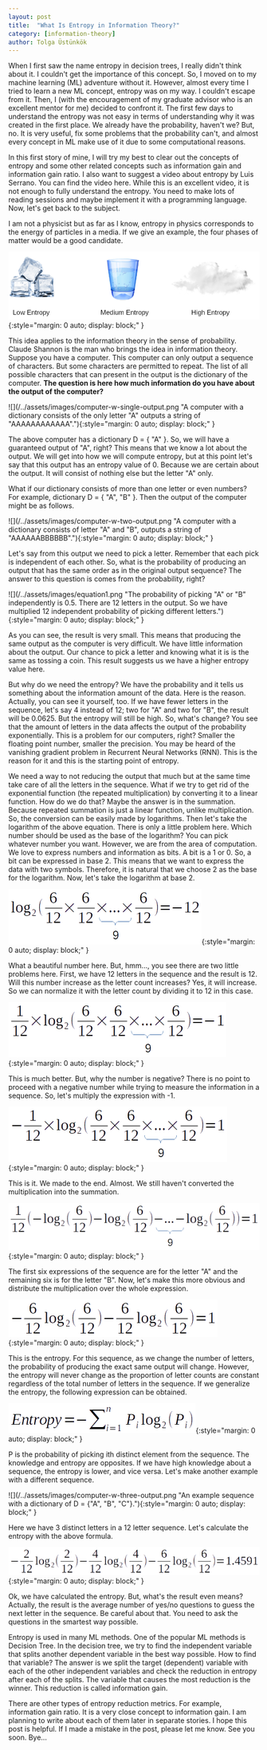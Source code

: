 ```yaml
---
layout: post
title:  "What Is Entropy in Information Theory?"
category: [information-theory]
author: Tolga Üstünkök
---
```


When I first saw the name entropy in decision trees, I really didn't think about it. I couldn't get the importance of this concept. So, I moved on to my machine learning (ML) adventure without it. However, almost every time I tried to learn a new ML concept, entropy was on my way. I couldn't escape from it. Then, I (with the encouragement of my graduate advisor who is an excellent mentor for me) decided to confront it. The first few days to understand the entropy was not easy in terms of understanding why it was created in the first place. We already have the probability, haven't we? But, no. It is very useful, fix some problems that the probability can't, and almost every concept in ML make use of it due to some computational reasons.

In this first story of mine, I will try my best to clear out the concepts of entropy and some other related concepts such as information gain and information gain ratio. I also want to suggest a video about entropy by Luis Serrano. You can find the video here. While this is an excellent video, it is not enough to fully understand the entropy. You need to make lots of reading sessions and maybe implement it with a programming language. Now, let's get back to the subject.

I am not a physicist but as far as I know, entropy in physics corresponds to the energy of particles in a media. If we give an example, the four phases of matter would be a good candidate.

![](/../assets/images/entropy-physics.png "The leftmost image (ice) has the lowest entropy since the particles are not moving as fast as the other two. The middle (water) has more energy than ice. So the entropy is higher than ice. The rightmost (water vapor) has the highest entropy since the particles move fastest."){:style="margin: 0 auto; display: block;" }

This idea applies to the information theory in the sense of probability. Claude Shannon is the man who brings the idea in information theory. Suppose you have a computer. This computer can only output a sequence of characters. But some characters are permitted to repeat. The list of all possible characters that can present in the output is the dictionary of the computer. **The question is here how much information do you have about the output of the computer?**

![](/../assets/images/computer-w-single-output.png "A computer with a dictionary consists of the only letter "A" outputs a string of "AAAAAAAAAAAA"."){:style="margin: 0 auto; display: block;" }

The above computer has a dictionary D = { "A" }. So, we will have a guaranteed output of "A", right? This means that we know a lot about the output. We will get into how we will compute entropy, but at this point let's say that this output has an entropy value of 0. Because we are certain about the output. It will consist of nothing else but the letter "A" only.

What if our dictionary consists of more than one letter or even numbers? For example, dictionary D = { "A", "B" }. Then the output of the computer might be as follows.

![](/../assets/images/computer-w-two-output.png "A computer with a dictionary consists of letter "A" and "B", outputs a string of "AAAAAABBBBBB"."){:style="margin: 0 auto; display: block;" }

Let's say from this output we need to pick a letter. Remember that each pick is independent of each other. So, what is the probability of producing an output that has the same order as in the original output sequence? The answer to this question is comes from the probability, right?

![](/../assets/images/equation1.png "The probability of picking "A" or "B" independently is 0.5. There are 12 letters in the output. So we have multiplied 12 independent probability of picking different letters."){:style="margin: 0 auto; display: block;" }

As you can see, the result is very small. This means that producing the same output as the computer is very difficult. We have little information about the output. Our chance to pick a letter and knowing what it is is the same as tossing a coin. This result suggests us we have a higher entropy value here.

But why do we need the entropy? We have the probability and it tells us something about the information amount of the data. Here is the reason. Actually, you can see it yourself, too. If we have fewer letters in the sequence, let's say 4 instead of 12; two for "A" and two for "B", the result will be 0.0625. But the entropy will still be high. So, what's change? You see that the amount of letters in the data affects the output of the probability exponentially. This is a problem for our computers, right? Smaller the floating point number, smaller the precision. You may be heard of the vanishing gradient problem in Recurrent Neural Networks (RNN). This is the reason for it and this is the starting point of entropy.

We need a way to not reducing the output that much but at the same time take care of all the letters in the sequence. What if we try to get rid of the exponential function (the repeated multiplication) by converting it to a linear function. How do we do that? Maybe the answer is in the summation. Because repeated summation is just a linear function, unlike multiplication. So, the conversion can be easily made by logarithms. Then let's take the logarithm of the above equation. There is only a little problem here. Which number should be used as the base of the logarithm? You can pick whatever number you want. However, we are from the area of computation. We love to express numbers and information as bits. A bit is a 1 or 0. So, a bit can be expressed in base 2. This means that we want to express the data with two symbols. Therefore, it is natural that we choose 2 as the base for the logarithm. Now, let's take the logarithm at base 2.

![](/../assets/images/equation2.png "Logarithm base 2 of the above equation."){:style="margin: 0 auto; display: block;" }

What a beautiful number here. But, hmm…, you see there are two little problems here. First, we have 12 letters in the sequence and the result is 12. Will this number increase as the letter count increases? Yes, it will increase. So we can normalize it with the letter count by dividing it to 12 in this case.

![](/../assets/images/equation3.png "The result is normalized with the letter count."){:style="margin: 0 auto; display: block;" }

This is much better. But, why the number is negative? There is no point to proceed with a negative number while trying to measure the information in a sequence. So, let's multiply the expression with -1.

![](/../assets/images/equation4.png "The previous expression is multiplied by -1 to get rid of the redundant negative sign."){:style="margin: 0 auto; display: block;" }

This is it. We made to the end. Almost. We still haven't converted the multiplication into the summation.

![](/../assets/images/equation5.png "The multiplication is eliminated by taking advantage of the property of logarithms."){:style="margin: 0 auto; display: block;" }

The first six expressions of the sequence are for the letter "A" and the remaining six is for the letter "B". Now, let's make this more obvious and distribute the multiplication over the whole expression.

![](/../assets/images/equation6.png "The coefficient at the beginning of the whole expression is distributed. In the meantime, the summations are grouped together each for a letter (6 for A and 6 for B)."){:style="margin: 0 auto; display: block;" }

This is the entropy. For this sequence, as we change the number of letters, the probability of producing the exact same output will change. However, the entropy will never change as the proportion of letter counts are constant regardless of the total number of letters in the sequence. If we generalize the entropy, the following expression can be obtained.

![](/../assets/images/equation7.png "The general formula for entropy."){:style="margin: 0 auto; display: block;" }

P is the probability of picking ith distinct element from the sequence. The knowledge and entropy are opposites. If we have high knowledge about a sequence, the entropy is lower, and vice versa. Let's make another example with a different sequence.

![](/../assets/images/computer-w-three-output.png "An example sequence with a dictionary of D = {"A", "B", "C"}."){:style="margin: 0 auto; display: block;" }

Here we have 3 distinct letters in a 12 letter sequence. Let's calculate the entropy with the above formula.

![](/../assets/images/equation8.png "The entropy of the previous sequence."){:style="margin: 0 auto; display: block;" }

Ok, we have calculated the entropy. But, what's the result even means? Actually, the result is the average number of yes/no questions to guess the next letter in the sequence. Be careful about that. You need to ask the questions in the smartest way possible.

Entropy is used in many ML methods. One of the popular ML methods is Decision Tree. In the decision tree, we try to find the independent variable that splits another dependent variable in the best way possible. How to find that variable? The answer is we split the target (dependent) variable with each of the other independent variables and check the reduction in entropy after each of the splits. The variable that causes the most reduction is the winner. This reduction is called information gain.

There are other types of entropy reduction metrics. For example, information gain ratio. It is a very close concept to information gain. I am planning to write about each of them later in separate stories. I hope this post is helpful. If I made a mistake in the post, please let me know. See you soon. Bye…